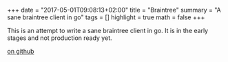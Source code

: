 +++
date = "2017-05-01T09:08:13+02:00"
title = "Braintree"
summary = "A sane braintree client in go"
tags = []
highlight = true
math = false
+++

This is an attempt to write a sane braintree client in go. It is in the early
stages and not production ready yet.

[on github](https://github.com/alexd765/braintree)
